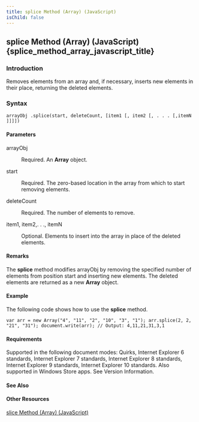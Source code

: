 ```yaml
---
title: splice Method (Array) (JavaScript)
isChild: false
---
```


## splice Method (Array) (JavaScript) {splice_method_array_javascript_title}

### Introduction 

 Removes elements from an array and, if necessary, inserts new elements in their place, returning the deleted elements.

### Syntax 

```
arrayObj .splice(start, deleteCount, [item1 [, item2 [, . . . [,itemN ]]]])
```

#### Parameters 

<div id="sectionSection0" class="section" name="collapseableSection" style="" expanded="true">
  <dl class="authored">
    <dt>
      <span class="parameter" sdata="paramReference" xmlns:util="util">arrayObj</span>
    </dt>
    <dd>
      <p xmlns:util="util">
        Required. An <b>Array</b> object.
      </p>
    </dd>
    <dt>
      <span class="parameter" sdata="paramReference" xmlns:util="util">start</span>
    </dt>
    <dd>
      <p xmlns:util="util">
        Required. The zero-based location in the array from which to start removing elements.
      </p>
    </dd>
    <dt>
      <span class="parameter" sdata="paramReference" xmlns:util="util">deleteCount</span>
    </dt>
    <dd>
      <p xmlns:util="util">
        Required. The number of elements to remove.
      </p>
    </dd>
    <dt>
      <span class="parameter" sdata="paramReference" xmlns:util="util">item1, item2,. . ., itemN</span>
    </dt>
    <dd>
      <p xmlns:util="util">
        Optional. Elements to insert into the array in place of the deleted elements.
      </p>
    </dd>
  </dl>
</div>

#### Remarks 

<div id="languageReferenceRemarksSection" class="section" name="collapseableSection" style="">
  <p xmlns:util="util">
    The <b>splice</b> method modifies <span class="parameter" sdata="paramReference">arrayObj</span> by removing the specified number of elements from position <span class="parameter" sdata=
    "paramReference">start</span> and inserting new elements. The deleted elements are returned as a new <b>Array</b> object.
  </p>
</div>

#### Example 

<p xmlns:util="util">
  The following code shows how to use the <b>splice</b> method.
</p>

```
var arr = new Array("4", "11", "2", "10", "3", "1"); arr.splice(2, 2, "21", "31"); document.write(arr); // Output: 4,11,21,31,3,1
```

#### Requirements 

<div id="requirementsTitleSection" class="section" name="collapseableSection" style="">
  <p xmlns:util="util"></p>
  <p>
    Supported in the following document modes: Quirks, Internet Explorer 6 standards, Internet Explorer 7 standards, Internet Explorer 8 standards, Internet Explorer 9 standards, Internet Explorer 10
    standards. Also supported in Windows Store apps. See Version Information.
  </p>
</div>

#### See Also 

<div id="seeAlsoSection" class="section" name="collapseableSection" style="">
  <h4 class="subHeading">
    Other Resources
  </h4>
  <div class="seeAlsoStyle">
    <span sdata="link" xmlns:util="util"><a href="3c122219-14de-4126-b091-809659c026d6.htm">slice Method (Array) (JavaScript)</a></span>
  </div>
</div>

